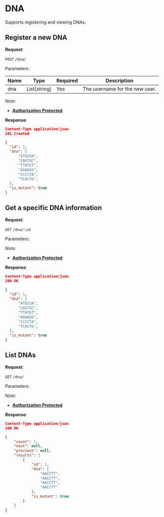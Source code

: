 # DNA
Supports registering and viewing DNAs.

## Register a new DNA

**Request**:

`POST` `/dna/`

Parameters:

Name       | Type         | Required | Description
-----------|--------------|----------|------------
dna        | List[string] | Yes      | The username for the new user.


*Note:*

- **[Authorization Protected](authentication.md)**

**Response**:

```json
Content-Type application/json
201 Created

{
  "id": 1,
  "dna": [
      "ATGCGA",
      "CAGTGC",
      "TTATGT",
      "AGAAGG",
      "CCCCTA",
      "TCACTG",
  ],
  "is_mutant": true
}
```


## Get a specific DNA information

**Request**:

`GET` `/dna/:id`

Parameters:

*Note:*

- **[Authorization Protected](authentication.md)**

**Response**:

```json
Content-Type application/json
200 OK

{
  "id": 1,
  "dna": [
      "ATGCGA",
      "CAGTGC",
      "TTATGT",
      "AGAAGG",
      "CCCCTA",
      "TCACTG",
  ],
  "is_mutant": true
}
```


## List DNAs

**Request**:

`GET` `/dna/`

Parameters:

*Note:*

- **[Authorization Protected](authentication.md)**

**Response**:

```json
Content-Type application/json
200 OK

{
    "count": 1,
    "next": null,
    "previous": null,
    "results": [
        {
            "id": 1,
            "dna": [
                "AACCTT",
                "AACCTT",
                "AACCTT",
                "AACCTT"
            ],
            "is_mutant": true
        }
    ]
}
```
